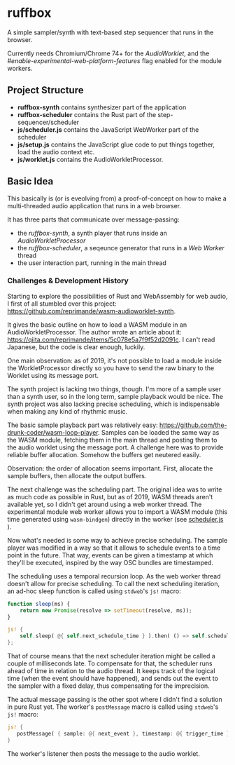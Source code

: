 # ruffbox

A simple sampler/synth with text-based step sequencer that runs in the browser.

Currently needs Chromium/Chrome 74+ for the *AudioWorklet*, and the *#enable-experimental-web-platform-features* flag enabled for the module workers.

## Project Structure

* **ruffbox-synth** contains synthesizer part of the application
* **ruffbox-scheduler** contains the Rust part of the step-sequencer/scheduler
* **js/scheduler.js** contains the JavaScript WebWorker part of the scheduler
* **js/setup.js** contains the JavaScript glue code to put things together, load the audio context etc.
* **js/worklet.js** contains the AudioWorkletProcessor.

## Basic Idea

This basically is (or is eveolving from) a proof-of-concept on how to make a multi-threaded audio application that runs in a web browser.

It has three parts that communicate over message-passing:

* the *ruffbox-synth*, a synth player that runs inside an *AudioWorkletProcessor*
* the *ruffbox-scheduler*, a seqeunce generator that runs in a *Web Worker* thread
* the user interaction part, running in the main thread

### Challenges & Development History

Starting to explore the possibilities of Rust and WebAssembly for web audio, I first of all stumbled over this project:
https://github.com/reprimande/wasm-audioworklet-synth. 

It gives the basic outline on how to load a WASM module in an AudioWorkletProcessor. The author wrote an article about it:
https://qiita.com/reprimande/items/5c078e5a7f9f52d2091c. I can't read Japanese, but the code is clear enough, luckily.

One main observation: as of 2019, it's not possible to load a module inside the WorkletProcessor directly
so you have to send the raw binary to the Worklet using its message port. 

The synth project is lacking two things, though. I'm more of a sample user than a synth user, so in the long term, sample
playback would be nice. The synth project was also lacking precise scheduling, which is indispensable when making any kind
of rhythmic music. 

The basic sample playback part was relatively easy: https://github.com/the-drunk-coder/wasm-loop-player. Samples can be loaded 
the same way as the WASM module, fetching them in the main thread and posting them to the audio worklet using the message port.
A challenge here was to provide reliable buffer allocation. Somehow the buffers get neutered easily.

Observation: the order of allocation seems important. First, allocate the sample buffers, then allocate the output buffers.

The next challenge was the scheduling part. The original idea was to write as much code as possible in Rust, but as of 2019, 
WASM threads aren't available yet, so I didn't get around using a web worker thread. The experimental module web worker allows you to
import a WASM module (this time generated using `wasm-bindgen`) directly in the worker (see [scheduler.js](js/scheduler.js) ).

Now what's needed is some way to achieve precise scheduling. The sample player was modified in a way so that it allows to schedule events
to a time point in the future. That way, events can be given a timestamp at which they'll be executed, inspired by the way OSC bundles are timestamped.

The scheduling uses a temporal recursion loop. As the web worker thread doesn't allow for precise scheduling. To call the next scheduling iteration, an ad-hoc sleep function is called using `stdweb`'s `js!` macro:

```javascript
function sleep(ms) {
    return new Promise(resolve => setTimeout(resolve, ms));
}
```

```rust
js! {            
    self.sleep( @{ self.next_schedule_time } ).then( () => self.scheduler.scheduler_routine( performance.now()));
}; 
```

That of course means that the next scheduler iteration might be called a couple of milliseconds late. To compensate for that, 
the scheduler runs ahead of time in relation to the audio thread. It keeps track of the logical time (when the event should have happened), and sends out the event to the sampler with a fixed delay, thus compensating for the imprecision. 

The actual message passing is the other spot where I didn't find a solution in pure Rust yet. The worker's `postMessage` macro 
is called using `stdweb`'s `js!` macro:

```rust
js! {                
   postMessage( { sample: @{ next_event }, timestamp: @{ trigger_time } } );
}
```

The worker's listener then posts the message to the audio worklet. 

